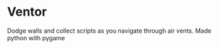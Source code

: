 Ventor
======

Dodge walls and collect scripts as you navigate through air vents. Made python with pygame
